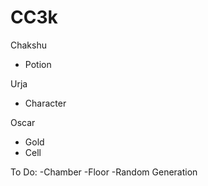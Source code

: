 # CC3k

Chakshu
- Potion

Urja
- Character

Oscar
- Gold
- Cell

To Do:
-Chamber
-Floor
-Random Generation
